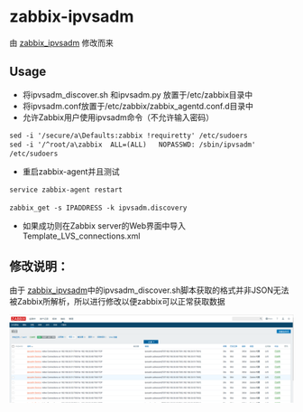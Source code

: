 zabbix-ipvsadm
====
由 [zabbix_ipvsadm](https://github.com/shinonome/zabbix_ipvsadm) 修改而来

Usage
----
* 将ipvsadm_discover.sh 和ipvsadm.py 放置于/etc/zabbix目录中
* 将ipvsadm.conf放置于/etc/zabbix/zabbix_agentd.conf.d目录中
* 允许Zabbix用户使用ipvsadm命令（不允许输入密码）
```
sed -i '/secure/a\Defaults:zabbix !requiretty' /etc/sudoers
sed -i '/^root/a\zabbix  ALL=(ALL)   NOPASSWD: /sbin/ipvsadm' /etc/sudoers

```
* 重启zabbix-agent并且测试
```
service zabbix-agent restart

zabbix_get -s IPADDRESS -k ipvsadm.discovery
```
* 如果成功则在Zabbix server的Web界面中导入Template_LVS_connections.xml

修改说明：
----
由于 [zabbix_ipvsadm](https://github.com/shinonome/zabbix_ipvsadm)中的ipvsadm_discover.sh脚本获取的格式并非JSON无法被Zabbix所解析，所以进行修改以便zabbix可以正常获取数据

![](ipvsadm.png)
